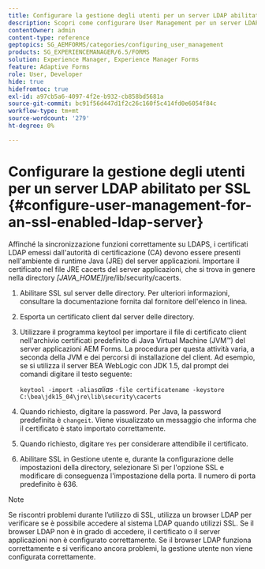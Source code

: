 ```yaml
---
title: Configurare la gestione degli utenti per un server LDAP abilitato per SSL
description: Scopri come configurare User Management per un server LDAP abilitato per SSL in modo che la sincronizzazione funzioni correttamente su LDAPS.
contentOwner: admin
content-type: reference
geptopics: SG_AEMFORMS/categories/configuring_user_management
products: SG_EXPERIENCEMANAGER/6.5/FORMS
solution: Experience Manager, Experience Manager Forms
feature: Adaptive Forms
role: User, Developer
hide: true
hidefromtoc: true
exl-id: a97cb5a6-4097-4f2e-b932-cb858bd5681a
source-git-commit: bc91f56d447d1f2c26c160f5c414fd0e6054f84c
workflow-type: tm+mt
source-wordcount: '279'
ht-degree: 0%

---
```


# Configurare la gestione degli utenti per un server LDAP abilitato per SSL {#configure-user-management-for-an-ssl-enabled-ldap-server}

Affinché la sincronizzazione funzioni correttamente su LDAPS, i certificati LDAP emessi dall&#39;autorità di certificazione (CA) devono essere presenti nell&#39;ambiente di runtime Java (JRE) del server applicazioni. Importare il certificato nel file JRE cacerts del server applicazioni, che si trova in genere nella directory *[JAVA_HOME]*/jre/lib/security/cacerts.

1. Abilitare SSL sul server delle directory. Per ulteriori informazioni, consultare la documentazione fornita dal fornitore dell&#39;elenco in linea.
1. Esporta un certificato client dal server delle directory.
1. Utilizzare il programma keytool per importare il file di certificato client nell&#39;archivio certificati predefinito di Java Virtual Machine (JVM™) del server applicazioni AEM Forms. La procedura per questa attività varia, a seconda della JVM e dei percorsi di installazione del client. Ad esempio, se si utilizza il server BEA WebLogic con JDK 1.5, dal prompt dei comandi digitare il testo seguente:

   `keytool -import -alias`*alias* `-file certificatename -keystore C:\bea\jdk15_04\jre\lib\security\cacerts`

1. Quando richiesto, digitare la password. Per Java, la password predefinita è `changeit`. Viene visualizzato un messaggio che informa che il certificato è stato importato correttamente.
1. Quando richiesto, digitare `Yes` per considerare attendibile il certificato.
1. Abilitare SSL in Gestione utente e, durante la configurazione delle impostazioni della directory, selezionare Sì per l&#39;opzione SSL e modificare di conseguenza l&#39;impostazione della porta. Il numero di porta predefinito è 636.

>[!NOTE]
>
>Se riscontri problemi durante l’utilizzo di SSL, utilizza un browser LDAP per verificare se è possibile accedere al sistema LDAP quando utilizzi SSL. Se il browser LDAP non è in grado di accedere, il certificato o il server applicazioni non è configurato correttamente. Se il browser LDAP funziona correttamente e si verificano ancora problemi, la gestione utente non viene configurata correttamente.
